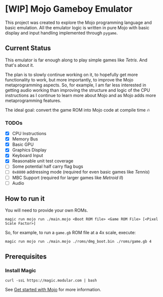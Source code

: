 # [WIP] Mojo Gameboy Emulator

This project was created to explore the Mojo programming language and basic emulation. All the emulator logic is written in pure Mojo with basic display and input handling implemented through `pygame`.

## Current Status

This emulator is far enough along to play simple games like *Tetris*. And that's about it.

The plan is to slowly continue working on it, to hopefully get more functionality to work, but more importantly, to improve the Mojo metaprogramming aspects. So, for example, I am far less interested in getting audio working than improving the structure and logic of the CPU instructions as I continue to learn more about Mojo and as Mojo adds more metaprogramming features.

The ideal goal: convert the game ROM into Mojo code at compile time 🔥

### TODOs

- [x] CPU Instructions
- [x] Memory Bus
- [x] Basic GPU
- [x] Graphics Display
- [x] Keyboard Input
- [x] Reasonable unit test coverage
- [ ] Some potential half carry flag bugs
- [ ] `0x8800` addressing mode (required for even basic games like *Tennis*)
- [ ] MBC Support (required for larger games like *Metroid II*)
- [ ] Audio

## How to run it

You will need to provide your own ROMs.

```
magic run mojo run ./main.mojo <Boot ROM file> <Game ROM File> [<Pixel Scale Factor>]
```

So, for example, to run a `game.gb` ROM file at a 4x scale, execute:

```
magic run mojo run ./main.mojo ./roms/dmg_boot.bin ./roms/game.gb 4
```

## Prerequisites

### Install Magic

```
curl -ssL https://magic.modular.com | bash
```

See [Get started with Mojo](https://docs.modular.com/mojo/manual/get-started/) for more information.